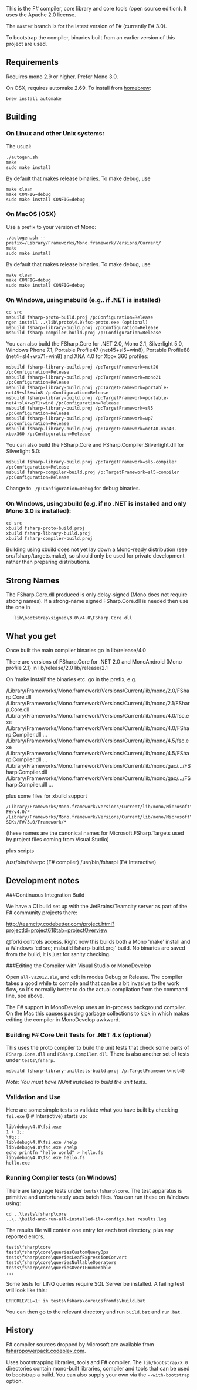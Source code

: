 This is the F# compiler, core library and core tools (open source edition). It uses the Apache 2.0 license.

The `master` branch is for the latest version of F# (currently F# 3.0).

To bootstrap the compiler, binaries built from an earlier version of this project are used.

## Requirements

Requires mono 2.9 or higher.  Prefer Mono 3.0.

On OSX, requires automake 2.69. To install from [homebrew](http://mxcl.github.com/homebrew):
```
brew install automake
```


## Building

### On Linux and other Unix systems:
The usual:
```
./autogen.sh
make
sudo make install
```
By default that makes release binaries. To make debug, use
```
make clean
make CONFIG=debug
sudo make install CONFIG=debug
```


### On MacOS (OSX)

Use a prefix to your version of Mono:
```
./autogen.sh --prefix=/Library/Frameworks/Mono.framework/Versions/Current/
make
sudo make install
```
By default that makes release binaries. To make debug, use
```
make clean
make CONFIG=debug
sudo make install CONFIG=debug
```

### On Windows, using msbuild (e.g.. if .NET is installed) 
```
cd src
msbuild fsharp-proto-build.proj /p:Configuration=Release
ngen install ..\lib\proto\4.0\fsc-proto.exe (optional)
msbuild fsharp-library-build.proj /p:Configuration=Release
msbuild fsharp-compiler-build.proj /p:Configuration=Release
```
You can also build the FSharp.Core for .NET 2.0, Mono 2.1, Silverlight 5.0, Windows Phone 7.1, Portable Profile47 (net45+sl5+win8), Portable Profile88 (net4+sl4+wp71+win8) and XNA 4.0 for Xbox 360 profiles:
```
msbuild fsharp-library-build.proj /p:TargetFramework=net20 /p:Configuration=Release
msbuild fsharp-library-build.proj /p:TargetFramework=mono21 /p:Configuration=Release
msbuild fsharp-library-build.proj /p:TargetFramework=portable-net45+sl5+win8 /p:Configuration=Release
msbuild fsharp-library-build.proj /p:TargetFramework=portable-net4+sl4+wp71+win8 /p:Configuration=Release
msbuild fsharp-library-build.proj /p:TargetFramework=sl5 /p:Configuration=Release
msbuild fsharp-library-build.proj /p:TargetFramework=wp7 /p:Configuration=Release
msbuild fsharp-library-build.proj /p:TargetFramework=net40-xna40-xbox360 /p:Configuration=Release
```
You can also build the FSharp.Core and FSharp.Compiler.Silverlight.dll for Silverlight 5.0:
```
msbuild fsharp-library-build.proj /p:TargetFramework=sl5-compiler  /p:Configuration=Release
msbuild fsharp-compiler-build.proj /p:TargetFramework=sl5-compiler /p:Configuration=Release
```
Change to ``` /p:Configuration=Debug``` for debug binaries.

### On Windows, using xbuild (e.g. if no .NET is installed and only Mono 3.0 is installed):

```
cd src
xbuild fsharp-proto-build.proj
xbuild fsharp-library-build.proj
xbuild fsharp-compiler-build.proj
```

Building using xbuild does not yet lay down a Mono-ready distribution (see src/fsharp/targets.make), so should only
be used for private development rather than preparing distributions. 


## Strong Names

The FSharp.Core.dll produced is only delay-signed (Mono does not require strong names). 
If a strong-name signed FSharp.Core.dll is needed then use the one in 
```
   lib\bootstrap\signed\3.0\v4.0\FSharp.Core.dll
```


## What you get 

Once built the main compiler binaries go in 
    lib/release/4.0

There are versions of FSharp.Core for .NET 2.0 and MonoAndroid (Mono profile 2.1) in 
     lib/release/2.0
     lib/release/2.1

On 'make install' the binaries etc. go in the prefix, e.g. 

   /Library/Frameworks/Mono.framework/Versions/Current/lib/mono/2.0/FSharp.Core.dll
   /Library/Frameworks/Mono.framework/Versions/Current/lib/mono/2.1/FSharp.Core.dll
   /Library/Frameworks/Mono.framework/Versions/Current/lib/mono/4.0/fsc.exe
   /Library/Frameworks/Mono.framework/Versions/Current/lib/mono/4.0/FSharp.Compiler.dll
   ...
   /Library/Frameworks/Mono.framework/Versions/Current/lib/mono/4.5/fsc.exe
   /Library/Frameworks/Mono.framework/Versions/Current/lib/mono/4.5/FSharp.Compiler.dll
   ...
   /Library/Frameworks/Mono.framework/Versions/Current/lib/mono/gac/.../FSharp.Compiler.dll
   /Library/Frameworks/Mono.framework/Versions/Current/lib/mono/gac/.../FSharp.Compiler.dll
   ...

plus some files for xbuild support 

    /Library/Frameworks/Mono.framework/Versions/Current/lib/mono/Microsoft\ F#/v4.0/*
    /Library/Frameworks/Mono.framework/Versions/Current/lib/mono/Microsoft\ SDKs/F#/3.0/Framework/*

(these names are the canonical names for Microsoft.FSharp.Targets used by project files coming from Visual Studio)

plus scripts

   /usr/bin/fsharpc   (F# compiler)
   /usr/bin/fsharpi   (F# Interactive)

## Development notes

###Continuous Integration Build 

We have a CI build set up with the JetBrains/Teamcity server as part of the F# community projects there:

http://teamcity.codebetter.com/project.html?projectId=project61&tab=projectOverview

@forki controls access. Right now this builds both a Mono 'make' install  and a Windows 'cd src; msbuild fsharp-build.proj' build.  No binaries are saved from  the build, it is just for sanity checking.


###Editing the Compiler with Visual Studio or MonoDevelop

Open `all-vs2012.sln`, and edit in modes Debug or Release. The compiler takes a good while to compile and that
can be a bit invasive to the work flow, so it's normally better to do the actual compilation from 
the command line, see above.

The F# support in MonoDevelop uses an in-process background compiler. On the Mac this causes pausing garbage
collections to kick in which makes editing the compiler in MonoDevelop awkward.

### Building F# Core Unit Tests for .NET 4.x (optional)

This uses the proto compiler to build the unit tests that check some parts of `FSharp.Core.dll` and `FSharp.Compiler.dll`. There is also another set of tests under `tests\fsharp`.

```
msbuild fsharp-library-unittests-build.proj /p:TargetFramework=net40
```

*Note: You must have NUnit installed to build the unit tests.*



### Validation and Use

Here are some simple tests to validate what you have built by checking `fsi.exe` (F# Interactive) starts up:

```
lib\debug\4.0\fsi.exe
1 + 1;;
\#q;;
lib\debug\4.0\fsi.exe /help
lib\debug\4.0\fsc.exe /help
echo printfn "hello world" > hello.fs
lib\debug\4.0\fsc.exe hello.fs
hello.exe
```

### Running Compiler tests (on Windows)

There are language tests under `tests\fsharp\core`. The test apparatus is primitive and unfortunately uses batch files. You can run these on Windows using:

```
cd ..\tests\fsharp\core
..\..\build-and-run-all-installed-ilx-configs.bat results.log
```

The results file will contain one entry for each test directory, plus any reported errors.

```
tests\fsharp\core
tests\fsharp\core\queriesCustomQueryOps
tests\fsharp\core\queriesLeafExpressionConvert
tests\fsharp\core\queriesNullableOperators
tests\fsharp\core\queriesOverIEnumerable
...
```

Some tests for LINQ queries require SQL Server be installed. A failing test will look like this:

```
ERRORLEVEL=1: in tests\fsharp\core\csfromfs\build.bat
```

You can then go to the relevant directory and run `build.bat` and `run.bat`.


## History 

F# compiler sources dropped by Microsoft are available from [fsharppowerpack.codeplex.com](http://fsharppowerpack.codeplex.com).

Uses bootstrapping libraries, tools and F# compiler. The `lib/bootstrap/X.0` directories contain mono-built libraries, compiler and tools that can be used to bootstrap a build. You can also supply your own via the `--with-bootstrap` option.

